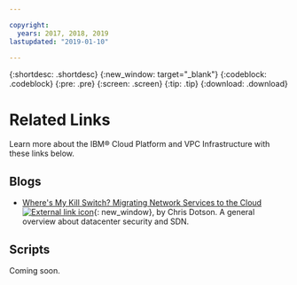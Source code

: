 ```yaml
---

copyright:
  years: 2017, 2018, 2019
lastupdated: "2019-01-10"

---
```


{:shortdesc: .shortdesc}
{:new_window: target="_blank"}
{:codeblock: .codeblock}
{:pre: .pre}
{:screen: .screen}
{:tip: .tip}
{:download: .download}

# Related Links

Learn more about the IBM® Cloud Platform and VPC Infrastructure with these links below.

## Blogs 

*  [Where's My Kill Switch? Migrating Network Services to the Cloud ![External link icon](../../icons/launch-glyph.svg "External link icon")](https://www.ibm.com/w3-techblog/wcp/2018/09/migrating-network-services/){: new_window}, by Chris Dotson. A general overview about datacenter security and SDN.

## Scripts

Coming soon.
